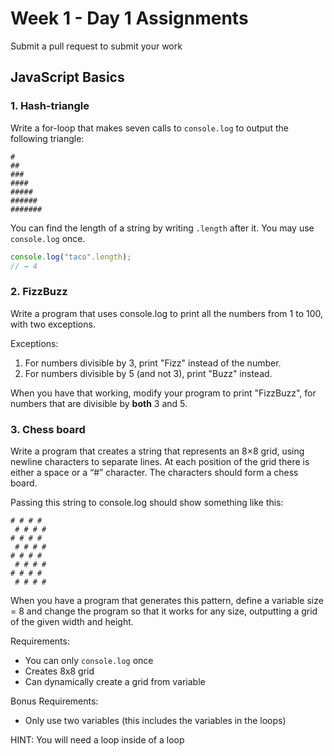 # Week 1 - Day 1 Assignments

Submit a pull request to submit your work

## JavaScript Basics

### 1. Hash-triangle
Write a for-loop that makes seven calls to `console.log` to output the following triangle:

```
#
##
###
####
#####
######
#######
```

You can find the length of a string by writing `.length` after it. You may use `console.log` once.

```javascript
console.log("taco".length);
// → 4
```

### 2. FizzBuzz
Write a program that uses console.log to print all the numbers from 1 to 100, with two exceptions.

Exceptions:
  1. For numbers divisible by 3, print "Fizz" instead of the number.
  2. For numbers divisible by 5 (and not 3), print "Buzz" instead.

When you have that working, modify your program to print "FizzBuzz", for numbers that are divisible by **both** 3 and 5.

### 3. Chess board

Write a program that creates a string that represents an 8×8 grid, using newline characters to separate lines. At each position of the grid there is either a space or a “#” character. The characters should form a chess board.

Passing this string to console.log should show something like this:

```
# # # #
 # # # #
# # # #
 # # # #
# # # #
 # # # #
# # # #
 # # # #
```

When you have a program that generates this pattern, define a variable size = 8 and change the program so that it works for any size, outputting a grid of the given width and height.

Requirements:
- You can only `console.log` once
- Creates 8x8 grid
- Can dynamically create a grid from variable

Bonus Requirements:
- Only use two variables (this includes the variables in the loops)

HINT: You will need a loop inside of a loop
